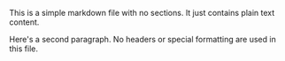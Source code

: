 This is a simple markdown file with no sections.
It just contains plain text content.

Here's a second paragraph.
No headers or special formatting are used in this file.

